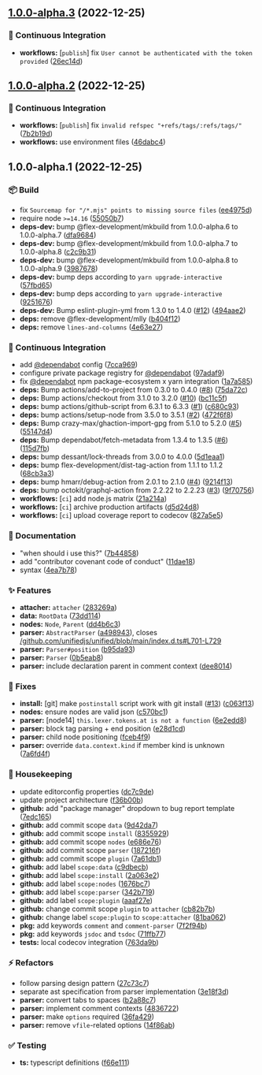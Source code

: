 ## [1.0.0-alpha.3](https://github.com/flex-development/docast-parse/compare/1.0.0-alpha.2...1.0.0-alpha.3) (2022-12-25)


### :robot: Continuous Integration

* **workflows:** [`publish`] fix `User cannot be authenticated with the token provided` ([26ec14d](https://github.com/flex-development/docast-parse/commit/26ec14dd08c0356a49b817010b053f32c75703f2))

## [1.0.0-alpha.2](https://github.com/flex-development/docast-parse/compare/1.0.0-alpha.1...1.0.0-alpha.2) (2022-12-25)


### :robot: Continuous Integration

* **workflows:** [`publish`] fix `invalid refspec "+refs/tags/:refs/tags/"` ([7b2b19d](https://github.com/flex-development/docast-parse/commit/7b2b19d718f8cd2c8551db84f00e1ae2ee02e2e8))
* **workflows:** use environment files ([46dabc4](https://github.com/flex-development/docast-parse/commit/46dabc4dae8abaf73164c9dbf75232049f27f218))

## 1.0.0-alpha.1 (2022-12-25)


### :package: Build

* fix `Sourcemap for "/*.mjs" points to missing source files` ([ee4975d](https://github.com/flex-development/docast-parse/commit/ee4975dd4b69bdb8a68586696eba33c408ff2983))
* require node `>=14.16` ([55050b7](https://github.com/flex-development/docast-parse/commit/55050b7d9c7dec9c08b596e4351b71283262b61e))
* **deps-dev:** bump @flex-development/mkbuild from 1.0.0-alpha.6 to 1.0.0-alpha.7 ([dfa9684](https://github.com/flex-development/docast-parse/commit/dfa9684e469e258a26d9701d17604f66a445c0ff))
* **deps-dev:** bump @flex-development/mkbuild from 1.0.0-alpha.7 to 1.0.0-alpha.8 ([c2c9b31](https://github.com/flex-development/docast-parse/commit/c2c9b3184836fa79cf254a5fe5f1c3cb2759337b))
* **deps-dev:** bump @flex-development/mkbuild from 1.0.0-alpha.8 to 1.0.0-alpha.9 ([3987678](https://github.com/flex-development/docast-parse/commit/39876789a4d0a9970f6b2fc831e23e53f9d1c380))
* **deps-dev:** bump deps according to `yarn upgrade-interactive` ([57fbd65](https://github.com/flex-development/docast-parse/commit/57fbd658df0716dc8fe59a2afe209a21725031de))
* **deps-dev:** bump deps according to `yarn upgrade-interactive` ([9251676](https://github.com/flex-development/docast-parse/commit/9251676af60b3917f53c7e2cfee9cbe3552b1a80))
* **deps-dev:** Bump eslint-plugin-yml from 1.3.0 to 1.4.0 ([#12](https://github.com/flex-development/docast-parse/issues/12)) ([494aae2](https://github.com/flex-development/docast-parse/commit/494aae2e66861a313cc6320e44279a78f4f66b41))
* **deps:** remove @flex-development/mlly ([b404f12](https://github.com/flex-development/docast-parse/commit/b404f12451ef6ac28ed8fba7280d6e7ecfb87855))
* **deps:** remove `lines-and-columns` ([4e63e27](https://github.com/flex-development/docast-parse/commit/4e63e27480802b661d52c2d11876c3bb9855f46b))


### :robot: Continuous Integration

* add [@dependabot](https://github.com/dependabot) config ([7cca969](https://github.com/flex-development/docast-parse/commit/7cca96916c3d5026ff483f9085e729cb8ac7c4f0))
* configure private package registry for [@dependabot](https://github.com/dependabot) ([97adaf9](https://github.com/flex-development/docast-parse/commit/97adaf95b549226f6ef28694ed8de48c5f50f13d))
* fix [@dependabot](https://github.com/dependabot) npm package-ecosystem x yarn integration ([1a7a585](https://github.com/flex-development/docast-parse/commit/1a7a585df127de310a707d29446d1274735c11f9))
* **deps:** Bump actions/add-to-project from 0.3.0 to 0.4.0 ([#8](https://github.com/flex-development/docast-parse/issues/8)) ([75da72c](https://github.com/flex-development/docast-parse/commit/75da72c0215a3652acbb1e417ec1fd5d7ab9dfb1))
* **deps:** Bump actions/checkout from 3.1.0 to 3.2.0 ([#10](https://github.com/flex-development/docast-parse/issues/10)) ([bc11c5f](https://github.com/flex-development/docast-parse/commit/bc11c5f11ff130f0148d07ea42e5428e3959f4bb))
* **deps:** bump actions/github-script from 6.3.1 to 6.3.3 ([#1](https://github.com/flex-development/docast-parse/issues/1)) ([c680c93](https://github.com/flex-development/docast-parse/commit/c680c93050d2ba368afba26fb8d223ddfd11e863))
* **deps:** bump actions/setup-node from 3.5.0 to 3.5.1 ([#2](https://github.com/flex-development/docast-parse/issues/2)) ([472f6f8](https://github.com/flex-development/docast-parse/commit/472f6f81107d94aaf5877f824d47863eec3ac5c7))
* **deps:** Bump crazy-max/ghaction-import-gpg from 5.1.0 to 5.2.0 ([#5](https://github.com/flex-development/docast-parse/issues/5)) ([55147d4](https://github.com/flex-development/docast-parse/commit/55147d4123f04f0a535f63443948c58dc14ad7e4))
* **deps:** Bump dependabot/fetch-metadata from 1.3.4 to 1.3.5 ([#6](https://github.com/flex-development/docast-parse/issues/6)) ([115d7fb](https://github.com/flex-development/docast-parse/commit/115d7fb06221c19b1b5e21aa7079b40cb4bd8689))
* **deps:** bump dessant/lock-threads from 3.0.0 to 4.0.0 ([5d1eaa1](https://github.com/flex-development/docast-parse/commit/5d1eaa1f160c2929b4353bb7d055cf55b18a928a))
* **deps:** bump flex-development/dist-tag-action from 1.1.1 to 1.1.2 ([68cb3a3](https://github.com/flex-development/docast-parse/commit/68cb3a35d363fa9509d7018ae6f5d632ba97cd8d))
* **deps:** bump hmarr/debug-action from 2.0.1 to 2.1.0 ([#4](https://github.com/flex-development/docast-parse/issues/4)) ([9214f13](https://github.com/flex-development/docast-parse/commit/9214f13b5b8036a730672d875a9149856b5163d1))
* **deps:** bump octokit/graphql-action from 2.2.22 to 2.2.23 ([#3](https://github.com/flex-development/docast-parse/issues/3)) ([9f70756](https://github.com/flex-development/docast-parse/commit/9f707562f97716e94b99a5028e3d3a7a58092887))
* **workflows:** [`ci`] add node.js matrix ([21a214a](https://github.com/flex-development/docast-parse/commit/21a214a9f9d953b1b617873809ddf9c05236f281))
* **workflows:** [`ci`] archive production artifacts ([d5d24d8](https://github.com/flex-development/docast-parse/commit/d5d24d81fb5407c59d3470d25bffedcc203c98e0))
* **workflows:** [`ci`] upload coverage report to codecov ([827a5e5](https://github.com/flex-development/docast-parse/commit/827a5e5bee7c1584b720c62903143ffba396ee8b))


### :pencil: Documentation

* "when should i use this?" ([7b44858](https://github.com/flex-development/docast-parse/commit/7b44858aae668437877d0e65522e0d89bc310965))
* add "contributor covenant code of conduct" ([11dae18](https://github.com/flex-development/docast-parse/commit/11dae1838f38e43a6cf1ca7b2a69aeabe188ad3e))
* syntax ([4ea7b78](https://github.com/flex-development/docast-parse/commit/4ea7b788046a223230fcbc83247d2836853d3435))


### :sparkles: Features

* **attacher:** `attacher` ([283269a](https://github.com/flex-development/docast-parse/commit/283269a60a9e0052a81b96192bbf6f46e51ff45b))
* **data:** `RootData` ([73dd114](https://github.com/flex-development/docast-parse/commit/73dd114f20bd8d24cdfe63604ffe086a270b367b))
* **nodes:** `Node`, `Parent` ([dd4b6c3](https://github.com/flex-development/docast-parse/commit/dd4b6c3b2d4e770df99f3a2b90032f228dcd76a8))
* **parser:** `AbstractParser` ([a498943](https://github.com/flex-development/docast-parse/commit/a498943bcc4ff12592ea6dc781048fbc25cd7b5b)), closes [/github.com/unifiedjs/unified/blob/main/index.d.ts#L701-L729](https://github.com/flex-development//github.com/unifiedjs/unified/blob/main/index.d.ts/issues/L701-L729)
* **parser:** `Parser#position` ([b95da93](https://github.com/flex-development/docast-parse/commit/b95da93a0772bcaa9500525ff37c15ea451dc5ed))
* **parser:** `Parser` ([0b5eab8](https://github.com/flex-development/docast-parse/commit/0b5eab8d23909621cf96430e6b7a0f137c68f11f))
* **parser:** include declaration parent in comment context ([dee8014](https://github.com/flex-development/docast-parse/commit/dee80145b31b5425d0d5114845a8421e8d06a659))


### :bug: Fixes

* **install:** [git] make `postinstall` script work with git install ([#13](https://github.com/flex-development/docast-parse/issues/13)) ([c063f13](https://github.com/flex-development/docast-parse/commit/c063f134b146fbc8eaf284ed5930754054479784))
* **nodes:** ensure nodes are valid json ([c570bc1](https://github.com/flex-development/docast-parse/commit/c570bc1db727978f686e567f4218c162bdf5b0a8))
* **parser:** [node14] `this.lexer.tokens.at is not a function` ([6e2edd8](https://github.com/flex-development/docast-parse/commit/6e2edd80d9b4ea0ede52a47539551968abb27534))
* **parser:** block tag parsing + end position ([e28d1cd](https://github.com/flex-development/docast-parse/commit/e28d1cd71e78ee67bacb4d0211e475347a9fa688))
* **parser:** child node positioning ([fceb4f9](https://github.com/flex-development/docast-parse/commit/fceb4f94bfe6df8cf7b32735afe249d62e38e41c))
* **parser:** override `data.context.kind` if member kind is unknown ([7a6fd4f](https://github.com/flex-development/docast-parse/commit/7a6fd4fb1a9f74824abb404cae69589043bd2746))


### :house_with_garden: Housekeeping

* update editorconfig properties ([dc7c9de](https://github.com/flex-development/docast-parse/commit/dc7c9de19ad8fbf92c6af15266b2f8144f9cc1eb))
* update project architecture ([f36b00b](https://github.com/flex-development/docast-parse/commit/f36b00bf1be0bf1d62641e0f6ac80d6154e98fcd))
* **github:** add "package manager" dropdown to bug report template ([7edc165](https://github.com/flex-development/docast-parse/commit/7edc165e58831bbbf80bad579623492235626f34))
* **github:** add commit scope `data` ([9d42da7](https://github.com/flex-development/docast-parse/commit/9d42da71fc2face57bd577b9febc6bd93ab0c9b6))
* **github:** add commit scope `install` ([8355929](https://github.com/flex-development/docast-parse/commit/8355929eb08cbe0e8ae875d9675d7d42babbe96a))
* **github:** add commit scope `nodes` ([e686e76](https://github.com/flex-development/docast-parse/commit/e686e76bae5a31c6b944636487c62457bf1ce988))
* **github:** add commit scope `parser` ([187216f](https://github.com/flex-development/docast-parse/commit/187216fd508950985da7dc93804d450b02e7a8b7))
* **github:** add commit scope `plugin` ([7a61db1](https://github.com/flex-development/docast-parse/commit/7a61db14c71215662f118a8c7589752c1c43b268))
* **github:** add label `scope:data` ([c9dbecb](https://github.com/flex-development/docast-parse/commit/c9dbecbcb71e1c3bb8dfaec0a8f2b0b199098c7e))
* **github:** add label `scope:install` ([2a063e2](https://github.com/flex-development/docast-parse/commit/2a063e2cedd8ba890a78dffe25a17030b48629ae))
* **github:** add label `scope:nodes` ([1676bc7](https://github.com/flex-development/docast-parse/commit/1676bc73f1c453b199271115b29b569ca7aa4ab6))
* **github:** add label `scope:parser` ([342b719](https://github.com/flex-development/docast-parse/commit/342b719f94c3a9c48d08511608c24627be45e511))
* **github:** add label `scope:plugin` ([aaaf27e](https://github.com/flex-development/docast-parse/commit/aaaf27ef5b669f814164b5ae765aa5e86cf4fc9e))
* **github:** change commit scope `plugin` to `attacher` ([cb82b7b](https://github.com/flex-development/docast-parse/commit/cb82b7bf4f53312b3309a68e6129dd890411aa3b))
* **github:** change label `scope:plugin` to `scope:attacher` ([81ba062](https://github.com/flex-development/docast-parse/commit/81ba062a0b19f872c325e52ccf50948089179750))
* **pkg:** add keywords `comment` and `comment-parser` ([7f2f94b](https://github.com/flex-development/docast-parse/commit/7f2f94b2af9e51ef8aae7054092b0644e0f74c1d))
* **pkg:** add keywords `jsdoc` and `tsdoc` ([71ffb77](https://github.com/flex-development/docast-parse/commit/71ffb7794de236ae8dfcc44098a8c7a1bfe09958))
* **tests:** local codecov integration ([763da9b](https://github.com/flex-development/docast-parse/commit/763da9bc554b45901ffb34e0d104285b32e7c9d8))


### :zap: Refactors

* follow parsing design pattern ([27c73c7](https://github.com/flex-development/docast-parse/commit/27c73c7c03df4d92585c538c1f8214886b1fd0a9))
* separate ast specification from parser implementation ([3e18f3d](https://github.com/flex-development/docast-parse/commit/3e18f3d85696d17e06a4cafdf4f05a250bf74943))
* **parser:** convert tabs to spaces ([b2a88c7](https://github.com/flex-development/docast-parse/commit/b2a88c7ae0042ea4a3d1bb07284a0b2a9c4f2304))
* **parser:** implement comment contexts ([4836722](https://github.com/flex-development/docast-parse/commit/48367224ce9b9aa804d872071fc7e6fc6a2f38b3))
* **parser:** make `options` required ([36fa429](https://github.com/flex-development/docast-parse/commit/36fa4293ff01f124caf51b46bdd56eab98591fee))
* **parser:** remove `vfile`-related options ([14f86ab](https://github.com/flex-development/docast-parse/commit/14f86aba92cefd080d78444c3e5cf200581eb248))


### :white_check_mark: Testing

* **ts:** typescript definitions ([f66e111](https://github.com/flex-development/docast-parse/commit/f66e1110ecea38216582013a98c205d3e8b9df81))
